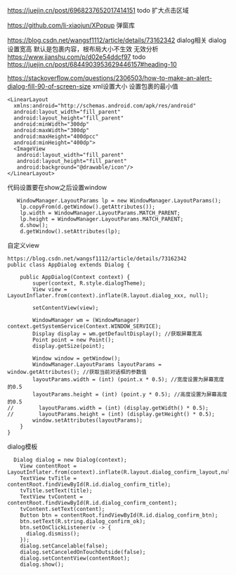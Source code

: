 
https://juejin.cn/post/6968237652017414151  todo 扩大点击区域

https://github.com/li-xiaojun/XPopup 弹窗库

https://blog.csdn.net/wangsf1112/article/details/73162342
dialog相关
dialog设置宽高   默认是包裹内容，根布局大小不生效
无效分析  https://www.jianshu.com/p/d02e54ddcf97  todo
https://juejin.cn/post/6844903953629446157#heading-10


https://stackoverflow.com/questions/2306503/how-to-make-an-alert-dialog-fill-90-of-screen-size
xml设置大小  设置包裹的最小值
```
<LinearLayout
  xmlns:android="http://schemas.android.com/apk/res/android"
  android:layout_width="fill_parent"
  android:layout_height="fill_parent"
  android:minWidth="300dp" 
  android:maxWidth="300dp"
  android:maxHeight="400dpcc"
  android:minHeight="400dp">
  <ImageView
   android:layout_width="fill_parent"
   android:layout_height="fill_parent"
   android:background="@drawable/icon"/>
</LinearLayout>
```
代码设置要在show之后设置window
```
   WindowManager.LayoutParams lp = new WindowManager.LayoutParams();
    lp.copyFrom(d.getWindow().getAttributes());
    lp.width = WindowManager.LayoutParams.MATCH_PARENT;
    lp.height = WindowManager.LayoutParams.MATCH_PARENT;
    d.show();
    d.getWindow().setAttributes(lp);
```
自定义view
```
https://blog.csdn.net/wangsf1112/article/details/73162342
public class AppDialog extends Dialog {

    public AppDialog(Context context) {
        super(context, R.style.dialogTheme);
        View view = LayoutInflater.from(context).inflate(R.layout.dialog_xxx, null);

        setContentView(view);

        WindowManager wm = (WindowManager) context.getSystemService(Context.WINDOW_SERVICE);
        Display display = wm.getDefaultDisplay(); //获取屏幕宽高
        Point point = new Point();
        display.getSize(point);

        Window window = getWindow();
        WindowManager.LayoutParams layoutParams = window.getAttributes(); //获取当前对话框的参数值
        layoutParams.width = (int) (point.x * 0.5); //宽度设置为屏幕宽度的0.5
        layoutParams.height = (int) (point.y * 0.5); //高度设置为屏幕高度的0.5
//        layoutParams.width = (int) (display.getWidth() * 0.5);
//        layoutParams.height = (int) (display.getHeight() * 0.5);
        window.setAttributes(layoutParams);
    }
}
```

dialog模板
```
  Dialog dialog = new Dialog(context);
    View contentRoot = LayoutInflater.from(context).inflate(R.layout.dialog_confirm_layout,null);
    TextView tvTitle = contentRoot.findViewById(R.id.dialog_confirm_title);
    tvTitle.setText(title);
    TextView tvContent = contentRoot.findViewById(R.id.dialog_confirm_content);
    tvContent.setText(content);
    Button btn = contentRoot.findViewById(R.id.dialog_confirm_btn);
    btn.setText(R.string.dialog_confirm_ok);
    btn.setOnClickListener(v -> {
      dialog.dismiss();
    });
    dialog.setCancelable(false);
    dialog.setCanceledOnTouchOutside(false);
    dialog.setContentView(contentRoot);
    dialog.show();
```

